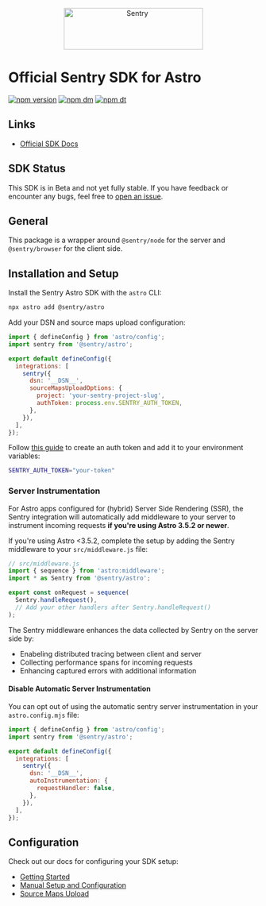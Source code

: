 <p align="center">
  <a href="https://sentry.io/?utm_source=github&utm_medium=logo" target="_blank">
    <img src="https://sentry-brand.storage.googleapis.com/sentry-wordmark-dark-280x84.png" alt="Sentry" width="280" height="84">
  </a>
</p>

# Official Sentry SDK for Astro

[![npm version](https://img.shields.io/npm/v/@sentry/astro.svg)](https://www.npmjs.com/package/@sentry/astro)
[![npm dm](https://img.shields.io/npm/dm/@sentry/astro.svg)](https://www.npmjs.com/package/@sentry/astro)
[![npm dt](https://img.shields.io/npm/dt/@sentry/astro.svg)](https://www.npmjs.com/package/@sentry/astro)

## Links

- [Official SDK Docs](https://docs.sentry.io/platforms/javascript/guides/astro/)

## SDK Status

This SDK is in Beta and not yet fully stable. If you have feedback or encounter any bugs, feel free to
[open an issue](https://github.com/getsentry/sentry-javascript/issues/new/choose).

## General

This package is a wrapper around `@sentry/node` for the server and `@sentry/browser` for the client side.

## Installation and Setup

Install the Sentry Astro SDK with the `astro` CLI:

```bash
npx astro add @sentry/astro
```

Add your DSN and source maps upload configuration:

```javascript
import { defineConfig } from 'astro/config';
import sentry from '@sentry/astro';

export default defineConfig({
  integrations: [
    sentry({
      dsn: '__DSN__',
      sourceMapsUploadOptions: {
        project: 'your-sentry-project-slug',
        authToken: process.env.SENTRY_AUTH_TOKEN,
      },
    }),
  ],
});
```

Follow [this guide](https://docs.sentry.io/product/accounts/auth-tokens/#organization-auth-tokens) to create an auth
token and add it to your environment variables:

```bash
SENTRY_AUTH_TOKEN="your-token"
```

### Server Instrumentation

For Astro apps configured for (hybrid) Server Side Rendering (SSR), the Sentry integration will automatically add
middleware to your server to instrument incoming requests **if you're using Astro 3.5.2 or newer**.

If you're using Astro <3.5.2, complete the setup by adding the Sentry middleware to your `src/middleware.js` file:

```javascript
// src/middleware.js
import { sequence } from 'astro:middleware';
import * as Sentry from '@sentry/astro';

export const onRequest = sequence(
  Sentry.handleRequest(),
  // Add your other handlers after Sentry.handleRequest()
);
```

The Sentry middleware enhances the data collected by Sentry on the server side by:

- Enabeling distributed tracing between client and server
- Collecting performance spans for incoming requests
- Enhancing captured errors with additional information

#### Disable Automatic Server Instrumentation

You can opt out of using the automatic sentry server instrumentation in your `astro.config.mjs` file:

```javascript
import { defineConfig } from 'astro/config';
import sentry from '@sentry/astro';

export default defineConfig({
  integrations: [
    sentry({
      dsn: '__DSN__',
      autoInstrumentation: {
        requestHandler: false,
      },
    }),
  ],
});
```

## Configuration

Check out our docs for configuring your SDK setup:

- [Getting Started](https://docs.sentry.io/platforms/javascript/guides/astro/)
- [Manual Setup and Configuration](https://docs.sentry.io/platforms/javascript/guides/astro/manual-setup/)
- [Source Maps Upload](https://docs.sentry.io/platforms/javascript/guides/astro/sourcemaps/)
